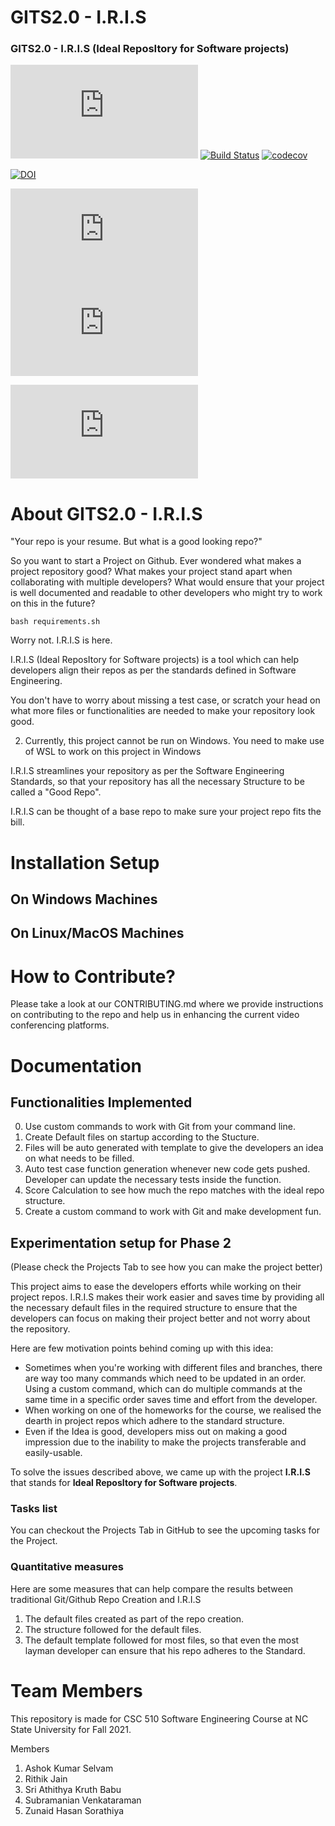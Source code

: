 
# GITS2.0 - I.R.I.S
### GITS2.0 - I.R.I.S (Ideal ReposItory for Software projects)

![GitHub](https://img.shields.io/github/license/sak007/GITS2.0-I.R.I.S)
[![Build Status](https://api.travis-ci.com/sak007/GITS2.0-I.R.I.S.svg?branch=master)](https://app.travis-ci.com/github/sak007/GITS2.0-I.R.I.S)
[![codecov](https://codecov.io/gh/sak007/GITS2.0-I.R.I.S/branch/master/graph/badge.svg?token=G6RG52G2YO)](https://app.codecov.io/gh/sak007/GITS2.0-I.R.I.S)

[![DOI](https://zenodo.org/badge/295480790.svg)](https://zenodo.org/badge/latestdoi/295480790)

![GitHub issues](https://img.shields.io/github/issues/sak007/GITS2.0-I.R.I.S)
![GitHub closed issues](https://img.shields.io/github/issues-closed/sak007/GITS2.0-I.R.I.S)

![Lines of code](https://img.shields.io/tokei/lines/github/sak007/GITS2.9-I.R.I.S)

# About GITS2.0 - I.R.I.S
"Your repo is your resume. But what is a good looking repo?"

So you want to start a Project on Github. Ever wondered what makes a project repository good?
What makes your project stand apart when collaborating with multiple developers?
What would ensure that your project is well documented and readable to other developers who might try to work on this in the future?

    bash requirements.sh

Worry not. I.R.I.S is here.

I.R.I.S (Ideal ReposItory for Software projects) is a tool which can help developers align their repos as per the standards defined in Software Engineering.

You don't have to worry about missing a test case, or scratch your head on what more files or functionalities are needed to make your repository look good.

2. Currently, this project cannot be run on Windows. You need to make use of WSL to work on this project in Windows

I.R.I.S streamlines your repository as per the Software Engineering Standards, so that your repository has all the necessary Structure to be called a "Good Repo".

I.R.I.S can be thought of a base repo to make sure your project repo fits the bill.

# Installation Setup
## On Windows Machines

## On Linux/MacOS Machines

# How to Contribute?
Please take a look at our CONTRIBUTING.md where we provide instructions on contributing to the repo and help us in enhancing the current video conferencing platforms.

# Documentation
## Functionalities Implemented

0. Use custom commands to work with Git from your command line. 
1. Create Default files on startup according to the Stucture.
2. Files will be auto generated with template to give the developers an idea on what needs to be filled.
3. Auto test case function generation whenever new code gets pushed. Developer can update the necessary tests inside the function.
4. Score Calculation to see how much the repo matches with the ideal repo structure.
5. Create a custom command to work with Git and make development fun.


## Experimentation setup for Phase 2
(Please check the Projects Tab to see how you can make the project better)

This project aims to ease the developers efforts while working on their project repos. I.R.I.S makes their work easier and saves time by providing all the necessary default files in the required structure to ensure that the developers can focus on making their project better and not worry about the repository.

Here are few motivation points behind coming up with this idea:
- Sometimes when you're working with different files and branches, there are way too many commands which need to be updated in an order. Using a custom command, which can do multiple commands at the same time in a specific order saves time and effort from the developer.
- When working on one of the homeworks for the course, we realised the dearth in project repos which adhere to the standard structure.
- Even if the Idea is good, developers miss out on making a good impression due to the inability to make the projects transferable and easily-usable.

To solve the issues described above, we came up with the project **I.R.I.S** that stands for **Ideal ReposItory for Software projects**.

### Tasks list
You can checkout the Projects Tab in GitHub to see the upcoming tasks for the Project.

### Quantitative measures
Here are some measures that can help compare the results between traditional Git/Github Repo Creation and I.R.I.S
1. The default files created as part of the repo creation.
2. The structure followed for the default files.
3. The default template followed for most files, so that even the most layman developer can ensure that his repo adheres to the Standard.

# Team Members
This repository is made for CSC 510 Software Engineering Course at NC State University for Fall 2021.

Members 
1. Ashok Kumar Selvam
2. Rithik Jain
3. Sri Athithya Kruth Babu
4. Subramanian Venkataraman
5. Zunaid Hasan Sorathiya